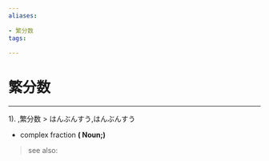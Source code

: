 ```yaml
---
aliases:
    
- 繁分数
tags:
    
---
```


# 繁分数
---
1).
,繁分数 > はんぶんすう,はんぶんすう

- complex fraction
**( Noun;)**
> see also: 
            